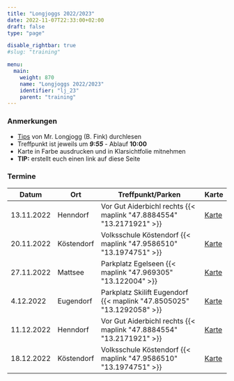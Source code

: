 ```yaml
---
title: "Longjoggs 2022/2023"
date: 2022-11-07T22:33:00+02:00
draft: false
type: "page"

disable_rightbar: true
#slug: "training"

menu:
  main:
    weight: 870
    name: "Longjoggs 2022/2023"
    identifier: "lj_23"
    parent: "training"
---
```


### Anmerkungen

+ [Tips](LJ_2022_Hinweise.pdf) von Mr. Longjogg (B. Fink) durchlesen
+ Treffpunkt ist jeweils um ***9:55*** - Ablauf **10:00**
+ Karte in Farbe ausdrucken und in Klarsichtfolie mitnehmen
+ **TIP:** erstellt euch einen link auf diese Seite

### Termine

<table class="uk-table uk-table-divider uk-table-striped uk-table-responsive">
<thead>
<tr>
<th>Datum</th>
<th>Ort</th>
<th>Treffpunkt/Parken</th>
<th>Karte</th>
</tr>
</thead>

<tbody>
<tr>
<td>13.11.2022</td>
<td>Henndorf</td>
<td>Vor Gut Aiderbichl rechts {{< maplink "47.8884554" "13.2171921" >}}</td>
<td><a href="./LJ_2022_Henndorf.pdf">Karte</a></td>
</tr>

<tr>
<td>20.11.2022</td>
<td>Köstendorf</td>
<td>Volksschule Köstendorf {{< maplink "47.9586510" "13.1974751" >}}</td>
<td><a href="./LJ_2022_Koestendorf.pdf">Karte</a></td>
</tr>

<tr>
<td>27.11.2022</td>
<td>Mattsee</td>
<td>Parkplatz Egelseen {{< maplink "47.969305" "13.122004" >}}</td>
<td><a href="./LJ_2022_Mattsee.pdf">Karte</a></td>
</tr>

<tr>
<td>4.12.2022</td>
<td>Eugendorf</td>
<td>Parkplatz Skilift Eugendorf {{< maplink "47.8505025" "13.1292058" >}}</td>
<td><a href="./LJ_2022_Eugendorf.pdf">Karte</a></td>
</tr>

<tr>
<td>11.12.2022</td>
<td>Henndorf</td>
<td>Vor Gut Aiderbichl rechts {{< maplink "47.8884554" "13.2171921" >}}</td>
<td><a href="./LJ_2022_Henndorf.pdf">Karte</a></td>
</tr>

<tr>
<td>18.12.2022</td>
<td>Köstendorf</td>
<td>Volksschule Köstendorf {{< maplink "47.9586510" "13.1974751" >}}</td>
<td><a href="./LJ_2022_Koestendorf.pdf">Karte</a></td>
</tr>

</tbody>
</table>
